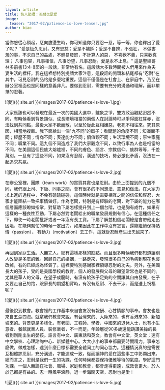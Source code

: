 ```yaml
---
layout: article
title: 情人節續：忍耐也是愛
image:
  teaser: "2017-02/patience-is-love-teaser.jpg"
author: biao
---
```

當你怒從心頭起，惡向膽邊生時，你可知道你只要忍一忍，等一等，你也釋出了愛了呢？ "愛是恆久忍耐，又有恩慈；愛是不嫉妒；愛是不自誇，不張狂， 不做害羞的事，不求自己的益處，不輕易發怒，不計算人的惡， 不喜歡不義，只喜歡真理； 凡事包容，凡事相信，凡事盼望，凡事忍耐。愛是永不止息。" 這是聖經哥林多前書‬13:4-8節的一段話，非常地有名。這段話大多​​數時間被人們用來作為夫妻生活的標杆。我在這裡想特別提請大家注意，這段話的開頭和結尾都有"忍耐"在其中。可見忍耐的品格是多麼地重要。這個不僅僅是在社會上、在家庭中，乃至在辦公室裡面也是同樣的意義非凡。要做到忍耐，需要有充分的溝通和理解，而非單單的忍著。

![愛]({{ site.url }}/images/2017-02/patience-is-love-1.jpg)

大家應該也可以發現在最近一次的美國大選中，驢象之爭，雙方政治觀點迥然不同，有時候看到背景類似、成長環境相當的兩個人在討論時可以爭得面紅耳赤，沒法找到共同點，最後大家不歡而散，以至於從此互相嫌惡，老死不相往來。究其原因，相當地複雜。我下面給出一個"九不同"的單子：看問題的角度不同；知識面不同；經歷不同；情商不同；表達能力不同；價值觀不同；生活環境不同；原生家庭不同；職業不同。這九個不同造成了我們大家觀念不同，以致行事為人也是相當的不同。在美國這個民族大熔爐裡，不同的膚色、語言、宗教信仰、族群等等，千差萬別。一旦有了這些不同，如果沒有忍耐，溝通的技巧，勢必激化矛盾，沒法在一起追求共贏。

![愛]({{ site.url }}/images/2017-02/patience-is-love-2.jpg)

在辦公室裡，團隊（team work）的實質其實也是忍耐。由於上面提到的九個不同，我們跟上司、下級、同事之間，會有很多的不同想法、意見和做法。在大家力求上進的過程中，不免有磕磕碰碰，這個時候就是需要相互之間的信任和容忍，大家才能團結一致把事情做好。作為老闆，特別是有經驗的老闆，對下屬的能力在哪個層面應該瞭如指掌，對幫助下屬怎樣提升到上一個台階，也是胸有成竹，如果有這樣的一種良性互動，下屬必然對老闆給出的職業發展規劃有信心。在這種信任之下，即使一時老闆批評或者一年沒有長工資，下屬了解並相信老闆總是會帶他走出困境，在能夠幫忙的時候一定出力。如果因此在工作中沒有怨言，還能繼續保持熱情（passion）， 有動力（motivation）去工作，這就從忍耐產生出忠誠來了。

![愛]({{ site.url }}/images/2017-02/patience-is-love-3.jpg)

再回到家庭生活。人無完人，總有這樣那樣的缺點。而且很多時候我們都知道讓別人改變是多麼的難。回顧自己的婚姻，一路走來，發現很多自己的毛病到現在也沒改掉，有的已經成為怪僻了。這裡要特別感謝家裡領導忍耐的功夫。另外，在美國長大的孩子，受的是美國學校的教育，個人的發展與父母的願望常常也是不同的。尤其是華人的父母，在望子成龍時，有沒有給孩子足夠的空間讓其自由發展，在子女要走自己的路，跟家長的期望相背時，有沒有忍耐、不去干涉、而是送上祝福呢？

![愛]({{ site.url }}/images/2017-02/patience-is-love-4.jpg)

最後說到教會。教會裡的工作基本來自會友沒有報酬、心甘情願的事奉。會友也是來自五湖四海。就拿我們教會來說，有台灣來的、大陸來的，也有香港來的、新加坡來的。背景更是多樣化，有老闆、工程師、學者、中國來的退休人士，也有小生意者、餐館就業人員、裝修業者，不一而足。年齡層從90多歲還能跳讚美操的長者到剛剛出生的嬰孩。語言有中文、廣東話和英文。教會有中文堂，英文堂；還有中文學校、心理諮詢中心、新媒體中心。大大小小的事奉都需要時間精力。事奉怎麼做，做成怎樣，達到什麼目標都需要全體同工的同心協力。這種情況真的是需要互相體諒忍耐，充分溝通，才能達成一致，從而讓神的愛在這些事工中彰顯出來。總而言之，忍耐是我們一生的功課，任何時候都要保持優雅等待的氣度。學好這門功課，一個人無論在社會、職場、家庭和教會，都會走得更遠，成效會更大，於人於己都是有益的。忍一時風平浪靜，退一步海闊天空，忍耐也是愛！

![愛]({{ site.url }}/images/2017-02/patience-is-love-5.jpg)
